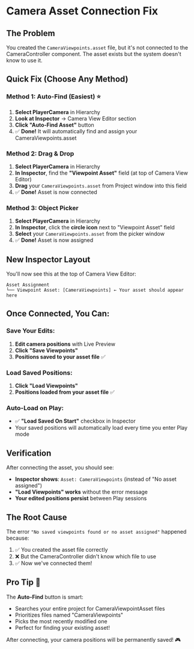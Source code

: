# Camera Asset Connection Fix

## The Problem
You created the `CameraViewpoints.asset` file, but it's not connected to the CameraController component. The asset exists but the system doesn't know to use it.

## Quick Fix (Choose Any Method)

### Method 1: Auto-Find (Easiest) ⭐
1. **Select PlayerCamera** in Hierarchy
2. **Look at Inspector** → Camera View Editor section  
3. **Click "Auto-Find Asset"** button
4. ✅ **Done!** It will automatically find and assign your CameraViewpoints.asset

### Method 2: Drag & Drop
1. **Select PlayerCamera** in Hierarchy
2. **In Inspector**, find the **"Viewpoint Asset"** field (at top of Camera View Editor)
3. **Drag** your `CameraViewpoints.asset` from Project window into this field
4. ✅ **Done!** Asset is now connected

### Method 3: Object Picker
1. **Select PlayerCamera** in Hierarchy  
2. **In Inspector**, click the **circle icon** next to "Viewpoint Asset" field
3. **Select** your `CameraViewpoints.asset` from the picker window
4. ✅ **Done!** Asset is now assigned

## New Inspector Layout

You'll now see this at the top of Camera View Editor:
```
Asset Assignment
└── Viewpoint Asset: [CameraViewpoints] ← Your asset should appear here
```

## Once Connected, You Can:

### Save Your Edits:
1. **Edit camera positions** with Live Preview
2. **Click "Save Viewpoints"** 
3. **Positions saved to your asset file** ✅

### Load Saved Positions:
1. **Click "Load Viewpoints"**
2. **Positions loaded from your asset file** ✅

### Auto-Load on Play:
- ✅ **"Load Saved On Start"** checkbox in Inspector
- Your saved positions will automatically load every time you enter Play mode

## Verification

After connecting the asset, you should see:
- **Inspector shows**: `Asset: CameraViewpoints` (instead of "No asset assigned")
- **"Load Viewpoints" works** without the error message
- **Your edited positions persist** between Play sessions

## The Root Cause

The error `"No saved viewpoints found or no asset assigned"` happened because:
1. ✅ You created the asset file correctly
2. ❌ But the CameraController didn't know which file to use
3. ✅ Now we've connected them!

## Pro Tip 🎯

The **Auto-Find** button is smart:
- Searches your entire project for CameraViewpointAsset files
- Prioritizes files named "CameraViewpoints"  
- Picks the most recently modified one
- Perfect for finding your existing asset!

After connecting, your camera positions will be permanently saved! 🎮